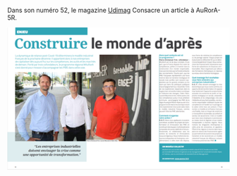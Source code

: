 Dans son numéro 52, le magazine [Udimag](https://www.google.com/url?q=https://www.udimec.fr/sites/default/files/udimag_52_planche_bd.pdf&sa=D&ust=1610438857610000&usg=AOvVaw1TqrIpu1wz-yfblQsWZQwC) Consacre un article à AuRorA-5R.

![](images/image1.png)
